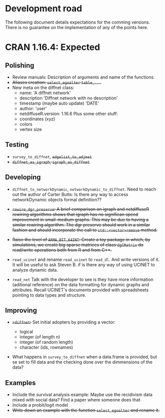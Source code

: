 # Development road

The following document details expectations for the comming versions. There is no guarantee on the implementation of any of the points here.

# CRAN 1.16.4: Expected

## Polishing

- Review manuals: Description of arguments and name of the functions.
- ~~Aliases creation: `select_egoalter` `table_...`~~
- New meta on the diffnet class:
    * name: 'A diffnet network'
    * description 'Diffnet network with no description'
    * timestamp (maybe auto update) 'DATE'
    * author: 'user'
    * netdiffuseR.version: 1.16.6
  Plus some other stuff:
    * coordinates (xyz)
    * colors
    * vertex size

## Testing

- `survey_to_diffnet`, ~~`edgelist_to_adjmat`~~
- ~~`diffnet_as_igraph`, `igraph_as_diffnet`~~


## Developing

- `diffnet_to_networkDynamic`, `networkDynamic_to_diffnet`. Need to reach out the author of Carter Butts: Is there any way to access networkDynamic objects formal definition??

- ~~`rewire_dgr_preserve`: A brief comparison on igraph and netdiffuseR rewiring algorithms shows that igraph has no significan speed improvement in small-medium graphs. This may be due to having a similar rewiring algorithm. The dgr preserve should work in a similar fashion and should incorporate the call to `std::<vector>remove` method.~~

- ~~Raise the level of `ARMA_BIT_64INT`: Create a toy package in which, by simulations, we create big sparse matrices of class `dgCMatrix` do read/write operations both from R and from C++.~~

- `read_ucinet` and rename `read_ucinet` to `read_dl`. And write versions of it. It will be useful to ask Steven B. if is there any way of using UCINET to analyze dynamic data.

- `read_net` Talk with the developer to see is they have more information (aditional reference) on the data formatting for dynamic graphs and attributes. Recall UCINET's documents provided with spreadsheets pointing to data types and structure.

## Improving

-   ~~`rdiffnet`:~~
    Set initial adopters by providing a vector:
    - logical
    - integer (of length n)
    - integer (of random length)
    - character (ids, rownames)

-   What happens in `survey_to_diffnet` when a data.frame is provided, but se set to fill data and the checking done over the dimmensions of the data?

## Examples

- Include the survival analysis example: Maybe use the recidivism data mixed with social data? Find a paper where someone does that
- Include a probit/logit model
- ~~Write down an example with the function `select_egoalter` and rename it.~~
